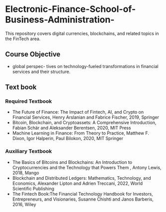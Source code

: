 # Electronic-Finance-School-of-Business-Administration-
This repository covers digital currencies, blockchains, and related topics in the FinTech area.

## Course Objective 
- global perspec- tives on technology-fueled transformations in financial services and their structure.


## Text book

### Required Textbook
- The Future of Finance: The Impact of Fintech, AI, and Crypto on Financial Services, Henry Arslanian and Fabrice Fischer, 2019, Springer
- Bitcoin, Blockchain, and Cryptoassets: A Comprehensive Introduction, Fabian Schär and Aleksander Berentsen, 2020, MIT Press
-  Machine Learning in Finance: From Theory to Practice, Matthew F. Dixon, Igor Halperin, Paul Bilokon, 2020, MIT Springer

### Auxiliary Textbook
- The Basics of Bitcoins and Blockchains: An Introduction to Cryptocurrencies and the Technology that Powers Them , Antony Lewis, 2018, Mango 
- Blockchain and Distributed Ledgers: Mathematics, Technology, and Economics, Alexander Lipton and Adrien Treccani, 2022, World Scientific Publishing 
- The Fintech Book:The Financial Technology Handbook for Investors, Entrepreneurs,
and Visionaries, Susanne Chishti and Janos Barberis, 2016, Wiley
